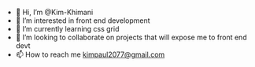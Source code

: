 - 👋 Hi, I’m @Kim-Khimani
- 👀 I’m interested in front end development
- 🌱 I’m currently learning css grid 
- 💞️ I’m looking to collaborate on projects that will expose me to front end devt
- 📫 How to reach me kimpaul2077@gmail.com

<!---
Kim-Khimani/Kim-Khimani is a ✨ special ✨ repository because its `README.md` (this file) appears on your GitHub profile.
You can click the Preview link to take a look at your changes.
--->
